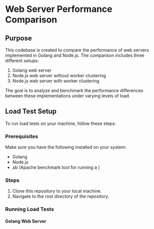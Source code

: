 # Web Server Performance Comparison

## Purpose
This codebase is created to compare the performance of web servers implemented in Golang and Node.js. The comparison includes three different setups:
1. Golang web server
2. Node.js web server without worker clustering
3. Node.js web server with worker clustering

The goal is to analyze and benchmark the performance differences between these implementations under varying levels of load.

## Load Test Setup
To run load tests on your machine, follow these steps:

### Prerequisites
Make sure you have the following installed on your system:
- Golang
- Node.js
- ab (Apache benchmark tool for running a )

### Steps
1. Clone this repository to your local machine.
2. Navigate to the root directory of the repository.


### Running Load Tests
#### Golang Web Server